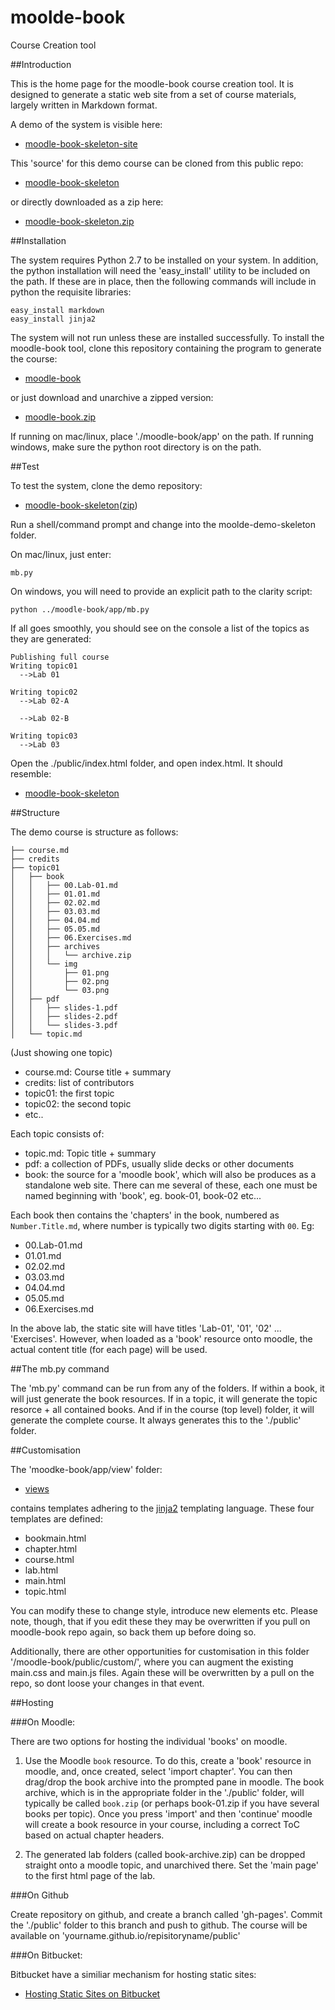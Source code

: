 moolde-book
============

Course Creation tool

##Introduction

This is the home page for the moodle-book course creation tool. It is designed to generate a static web site from a set of course materials, largely written in Markdown format.

A demo of the system is visible here:

- [moodle-book-skeleton-site](http://edeleastar.github.io/moodle-book-skeleton/public)

This 'source' for this demo course can be cloned from this public repo:

- [moodle-book-skeleton](https://github.com/edeleastar/moodle-book-skeleton)

or directly downloaded as a zip here:

- [moodle-book-skeleton.zip](https://github.com/edeleastar/moodle-book-skeleton/archive/master.zip)

##Installation

The system requires Python 2.7 to be installed on your system. In addition, the python installation will need the 'easy_install' utility to be included on the path. If these are in place, then the following commands will include in python the requisite libraries:

~~~
easy_install markdown
easy_install jinja2
~~~

The system will not run unless these are installed successfully.  To install the moodle-book tool, clone this repository containing the program to generate the course:

 - [moodle-book](https://github.com/edeleastar/moodle-book)

 or just download and unarchive a zipped version:

 - [moodle-book.zip](https://github.com/edeleastar/moodle-book/archive/master.zip)

If running on mac/linux, place './moodle-book/app' on the path. If running windows, make sure the python root directory is on the path.

##Test

To test the system, clone the demo repository:

- [moodle-book-skeleton](https://github.com/edeleastar/moodle-book-skeleton)([zip](https://github.com/edeleastar/moodle-book-skeleton/archive/master.zip))

Run a shell/command prompt and change into the moolde-demo-skeleton folder.

On mac/linux, just enter:

~~~
mb.py
~~~

On windows, you will need to provide an explicit path to the clarity script:

~~~
python ../moodle-book/app/mb.py
~~~

If all goes smoothly, you should see on the console a list of the topics as they are generated:

~~~
Publishing full course
Writing topic01
  -->Lab 01

Writing topic02
  -->Lab 02-A

  -->Lab 02-B

Writing topic03
  -->Lab 03
~~~

Open the ./public/index.html folder, and open index.html. It should resemble:

- [moodle-book-skeleton](https://github.com/edeleastar/moodle-book-skeleton)

##Structure

The demo course is structure as follows:

~~~
├── course.md
├── credits
├── topic01
│   ├── book
│   │   ├── 00.Lab-01.md
│   │   ├── 01.01.md
│   │   ├── 02.02.md
│   │   ├── 03.03.md
│   │   ├── 04.04.md
│   │   ├── 05.05.md
│   │   ├── 06.Exercises.md
│   │   ├── archives
│   │   │   └── archive.zip
│   │   └── img
│   │       ├── 01.png
│   │       ├── 02.png
│   │       └── 03.png
│   ├── pdf
│   │   ├── slides-1.pdf
│   │   ├── slides-2.pdf
│   │   └── slides-3.pdf
│   └── topic.md
~~~

(Just showing one topic)

- course.md: Course title + summary
- credits: list of contributors
- topic01: the first topic
- topic02: the second topic
- etc..

Each topic consists of:

- topic.md: Topic title + summary
- pdf: a collection of PDFs, usually slide decks or other documents
- book: the source for a 'moodle book', which will also be produces as a standalone web site. There can me several of these, each one must be named beginning with 'book', eg. book-01, book-02 etc...

Each book then contains the 'chapters' in the book, numbered as  `Number.Title.md`, where number is typically two digits starting with `00`. Eg:

- 00.Lab-01.md
- 01.01.md
- 02.02.md
- 03.03.md
- 04.04.md
- 05.05.md
- 06.Exercises.md

In the above lab, the static site will have titles 'Lab-01', '01', '02' ... 'Exercises'. However, when loaded as a 'book' resource onto moodle, the actual content title (for each page) will be used.

##The mb.py command

The 'mb.py' command can be run from any of the folders. If within a book, it will just generate the book resources. If in a topic, it will generate the topic resorce + all contained books. And if in the course (top level) folder, it will generate the complete course. It always generates this to the './public' folder.

##Customisation

The 'moodke-book/app/view' folder:

- [views](https://github.com/edeleastar/moodle-book/tree/master/app/views)

contains templates adhering to the [jinja2](http://jinja.pocoo.org/docs/templates/) templating language. These four templates are defined:

- bookmain.html
- chapter.html
- course.html
- lab.html
- main.html
- topic.html

You can modify these to change style, introduce new elements etc. Please note, though, that if you edit these they may be overwritten if you pull on moodle-book repo again, so back them up before doing so.

Additionally, there are other opportunities for customisation in this folder '/moodle-book/public/custom/', where you can augment the existing main.css and main.js files. Again these will be overwritten by a pull on the repo, so dont loose your changes in that event.

##Hosting

###On Moodle:

There are two options for hosting the individual 'books' on moodle.

1. Use the Moodle `book` resource. To do this, create a 'book' resource in moodle, and, once created, select 'import chapter'. You can then drag/drop the book archive into the prompted pane in moodle. The book archive, which is in the appropriate folder in the './public' folder, will typically be called `book.zip` (or perhaps book-01.zip if you have several books per topic). Once you press 'import' and then 'continue' moodle will create a book resource in your course, including a correct ToC based on actual chapter headers.

2. The generated lab folders (called book-archive.zip) can be dropped straight onto a moodle topic, and unarchived there. Set the 'main page' to the first html page of the lab. 

###On Github

Create repository on github, and create a branch called 'gh-pages'. Commit the './public' folder to this branch and push to github. The course will be available on 'yourname.github.io/repisitoryname/public'

###On Bitbucket:

Bitbucket have a similiar mechanism for hosting static sites:

- [Hosting Static Sites on Bitbucket](https://confluence.atlassian.com/display/BITBUCKET/Publishing+a+Website+on+Bitbucket)



